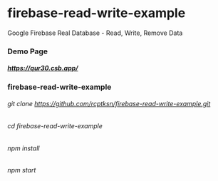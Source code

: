 # firebase-read-write-example
Google Firebase Real Database - Read, Write, Remove Data

### Demo Page
##### https://qur30.csb.app/

### firebase-read-write-example
###### git clone https://github.com/rcptksn/firebase-read-write-example.git
###### cd firebase-read-write-example
###### npm install
###### npm start
